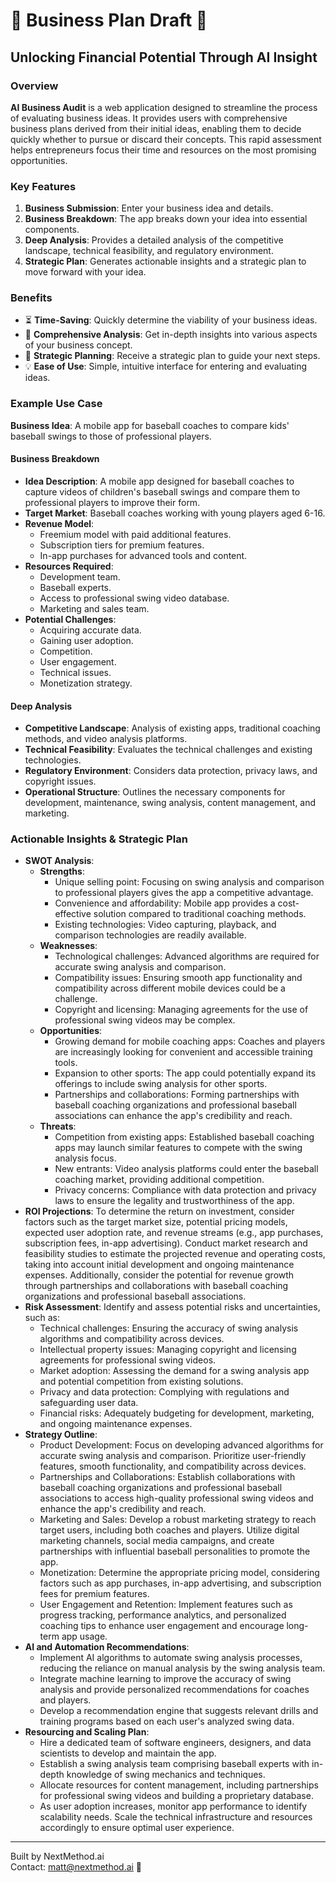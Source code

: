 

# 🌟 Business Plan Draft 🌟

## Unlocking Financial Potential Through AI Insight

### Overview

**AI Business Audit** is a web application designed to streamline the process of evaluating business ideas. It provides users with comprehensive business plans derived from their initial ideas, enabling them to decide quickly whether to pursue or discard their concepts. This rapid assessment helps entrepreneurs focus their time and resources on the most promising opportunities.

### Key Features

1. **Business Submission**: Enter your business idea and details.
2. **Business Breakdown**: The app breaks down your idea into essential components.
3. **Deep Analysis**: Provides a detailed analysis of the competitive landscape, technical feasibility, and regulatory environment.
4. **Strategic Plan**: Generates actionable insights and a strategic plan to move forward with your idea.

### Benefits

- ⏳ **Time-Saving**: Quickly determine the viability of your business ideas.
- 🧠 **Comprehensive Analysis**: Get in-depth insights into various aspects of your business concept.
- 🚀 **Strategic Planning**: Receive a strategic plan to guide your next steps.
- 💡 **Ease of Use**: Simple, intuitive interface for entering and evaluating ideas.

### Example Use Case

**Business Idea**: A mobile app for baseball coaches to compare kids' baseball swings to those of professional players.

#### Business Breakdown
- **Idea Description**: A mobile app designed for baseball coaches to capture videos of children's baseball swings and compare them to professional players to improve their form.
- **Target Market**: Baseball coaches working with young players aged 6-16.
- **Revenue Model**:
  - Freemium model with paid additional features.
  - Subscription tiers for premium features.
  - In-app purchases for advanced tools and content.
- **Resources Required**:
  - Development team.
  - Baseball experts.
  - Access to professional swing video database.
  - Marketing and sales team.
- **Potential Challenges**:
  - Acquiring accurate data.
  - Gaining user adoption.
  - Competition.
  - User engagement.
  - Technical issues.
  - Monetization strategy.

#### Deep Analysis
- **Competitive Landscape**: Analysis of existing apps, traditional coaching methods, and video analysis platforms.
- **Technical Feasibility**: Evaluates the technical challenges and existing technologies.
- **Regulatory Environment**: Considers data protection, privacy laws, and copyright issues.
- **Operational Structure**: Outlines the necessary components for development, maintenance, swing analysis, content management, and marketing.

### Actionable Insights & Strategic Plan
- **SWOT Analysis**:
  - **Strengths**:
    - Unique selling point: Focusing on swing analysis and comparison to professional players gives the app a competitive advantage.
    - Convenience and affordability: Mobile app provides a cost-effective solution compared to traditional coaching methods.
    - Existing technologies: Video capturing, playback, and comparison technologies are readily available.
  - **Weaknesses**:
    - Technological challenges: Advanced algorithms are required for accurate swing analysis and comparison.
    - Compatibility issues: Ensuring smooth app functionality and compatibility across different mobile devices could be a challenge.
    - Copyright and licensing: Managing agreements for the use of professional swing videos may be complex.
  - **Opportunities**:
    - Growing demand for mobile coaching apps: Coaches and players are increasingly looking for convenient and accessible training tools.
    - Expansion to other sports: The app could potentially expand its offerings to include swing analysis for other sports.
    - Partnerships and collaborations: Forming partnerships with baseball coaching organizations and professional baseball associations can enhance the app's credibility and reach.
  - **Threats**:
    - Competition from existing apps: Established baseball coaching apps may launch similar features to compete with the swing analysis focus.
    - New entrants: Video analysis platforms could enter the baseball coaching market, providing additional competition.
    - Privacy concerns: Compliance with data protection and privacy laws to ensure the legality and trustworthiness of the app.
- **ROI Projections**: To determine the return on investment, consider factors such as the target market size, potential pricing models, expected user adoption rate, and revenue streams (e.g., app purchases, subscription fees, in-app advertising). Conduct market research and feasibility studies to estimate the projected revenue and operating costs, taking into account initial development and ongoing maintenance expenses. Additionally, consider the potential for revenue growth through partnerships and collaborations with baseball coaching organizations and professional baseball associations.
- **Risk Assessment**: Identify and assess potential risks and uncertainties, such as:
  - Technical challenges: Ensuring the accuracy of swing analysis algorithms and compatibility across devices.
  - Intellectual property issues: Managing copyright and licensing agreements for professional swing videos.
  - Market adoption: Assessing the demand for a swing analysis app and potential competition from existing solutions.
  - Privacy and data protection: Complying with regulations and safeguarding user data.
  - Financial risks: Adequately budgeting for development, marketing, and ongoing maintenance expenses.
- **Strategy Outline**:
  - Product Development: Focus on developing advanced algorithms for accurate swing analysis and comparison. Prioritize user-friendly features, smooth functionality, and compatibility across devices.
  - Partnerships and Collaborations: Establish collaborations with baseball coaching organizations and professional baseball associations to access high-quality professional swing videos and enhance the app's credibility and reach.
  - Marketing and Sales: Develop a robust marketing strategy to reach target users, including both coaches and players. Utilize digital marketing channels, social media campaigns, and create partnerships with influential baseball personalities to promote the app.
  - Monetization: Determine the appropriate pricing model, considering factors such as app purchases, in-app advertising, and subscription fees for premium features.
  - User Engagement and Retention: Implement features such as progress tracking, performance analytics, and personalized coaching tips to enhance user engagement and encourage long-term app usage.
- **AI and Automation Recommendations**:
  - Implement AI algorithms to automate swing analysis processes, reducing the reliance on manual analysis by the swing analysis team.
  - Integrate machine learning to improve the accuracy of swing analysis and provide personalized recommendations for coaches and players.
  - Develop a recommendation engine that suggests relevant drills and training programs based on each user's analyzed swing data.
- **Resourcing and Scaling Plan**:
  - Hire a dedicated team of software engineers, designers, and data scientists to develop and maintain the app.
  - Establish a swing analysis team comprising baseball experts with in-depth knowledge of swing mechanics and techniques.
  - Allocate resources for content management, including partnerships for professional swing videos and building a proprietary database.
  - As user adoption increases, monitor app performance to identify scalability needs. Scale the technical infrastructure and resources accordingly to ensure optimal user experience.

---

Built by NextMethod.ai  
Contact: [matt@nextmethod.ai](mailto:matt@nextmethod.ai) 📧
